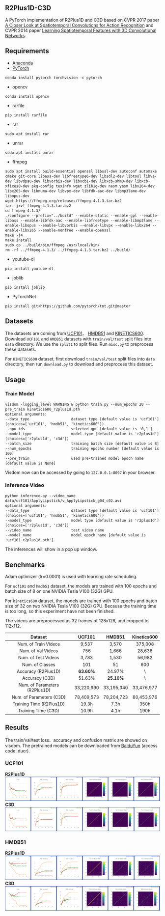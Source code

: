 ## R2Plus1D-C3D
A PyTorch implementation of R2Plus1D and C3D based on CVPR 2017
paper [A Closer Look at Spatiotemporal Convolutions for Action Recognition](https://arxiv.org/abs/1711.11248)
and CVPR 2014 paper [Learning Spatiotemporal Features with 3D Convolutional Networks](https://arxiv.org/abs/1412.0767).

## Requirements
- [Anaconda](https://www.anaconda.com/download/)
- [PyTorch](https://pytorch.org)
```
conda install pytorch torchvision -c pytorch
```
- opencv
```
conda install opencv
```
- rarfile
```
pip install rarfile
```
- rar
```
sudo apt install rar
```
- unrar
```
sudo apt install unrar
```
- ffmpeg
```
sudo apt install build-essential openssl libssl-dev autoconf automake cmake git-core libass-dev libfreetype6-dev libsdl2-dev libtool libva-dev libvdpau-dev libvorbis-dev libxcb1-dev libxcb-shm0-dev libxcb-xfixes0-dev pkg-config texinfo wget zlib1g-dev nasm yasm libx264-dev libx265-dev libnuma-dev libvpx-dev libfdk-aac-dev libmp3lame-dev libopus-dev
wget https://ffmpeg.org/releases/ffmpeg-4.1.3.tar.bz2
tar -jxvf ffmpeg-4.1.3.tar.bz2
cd ffmpeg-4.1.3/
./configure --prefix="../build" --enable-static --enable-gpl --enable-libass --enable-libfdk-aac --enable-libfreetype --enable-libmp3lame --enable-libopus --enable-libvorbis --enable-libvpx --enable-libx264 --enable-libx265 --enable-nonfree --enable-openssl
make -j4
make install
sudo cp ../build/bin/ffmpeg /usr/local/bin/ 
rm -rf ../ffmpeg-4.1.3/ ../ffmpeg-4.1.3.tar.bz2 ../build/
```
- youtube-dl
```
pip install youtube-dl
```
- joblib
```
pip install joblib
```
- PyTorchNet
```
pip install git+https://github.com/pytorch/tnt.git@master
```

## Datasets
The datasets are coming from [UCF101](http://crcv.ucf.edu/data/UCF101.php)、 
[HMDB51](http://serre-lab.clps.brown.edu/resource/hmdb-a-large-human-motion-database/)
and [KINETICS600](https://deepmind.com/research/open-source/open-source-datasets/kinetics/).
Download `UCF101` and `HMDB51` datasets with `train/val/test` split files into `data` directory.
We use the `split1` to split files. Run `misc.py` to preprocess these datasets.

For `KINETICS600` dataset, first download `train/val/test` split files into `data` directory, then 
run `download.py` to download and preprocess this dataset.

## Usage
### Train Model
```
visdom -logging_level WARNING & python train.py --num_epochs 20 --pre_train kinetics600_r2plus1d.pth
optional arguments:
--data_type                   dataset type [default value is 'ucf101'](choices=['ucf101', 'hmdb51', 'kinetics600'])
--gpu_ids                     selected gpu [default value is '0,1']
--model_type                  model type [default value is 'r2plus1d'](choices=['r2plus1d', 'c3d'])
--batch_size                  training batch size [default value is 8]
--num_epochs                  training epochs number [default value is 100]
--pre_train                   used pre-trained model epoch name [default value is None]
```
Visdom now can be accessed by going to `127.0.0.1:8097` in your browser.

### Inference Video
```
python inference.py --video_name data/ucf101/ApplyLipstick/v_ApplyLipstick_g04_c02.avi
optional arguments:
--data_type                   dataset type [default value is 'ucf101'](choices=['ucf101', 'hmdb51', 'kinetics600'])
--model_type                  model type [default value is 'r2plus1d'](choices=['r2plus1d', 'c3d'])
--video_name                  test video name
--model_name                  model epoch name [default value is 'ucf101_r2plus1d.pth']
```
The inferences will show in a pop up window.

## Benchmarks
Adam optimizer (lr=0.0001) is used with learning rate scheduling. 

For `ucf101` and `hmdb51` dataset, the models are trained with 100 epochs and 
batch size of 8 on one NVIDIA Tesla V100 (32G) GPU. 

For `kinetics600` dataset, the models are trained with 100 epochs and 
batch size of 32 on two NVIDIA Tesla V100 (32G) GPU. Because the training time
is too long, so this experiment have not been finished.

The videos are preprocessed as 32 frames of 128x128, and cropped to 112x112.

<table>
  <thead>
    <tr>
      <th>Dataset</th>
      <th>UCF101</th>
      <th>HMDB51</th>
      <th>Kinetics600</th>
    </tr>
  </thead>
  <tbody>
    <tr>
      <td align="center">Num. of Train Videos</td>
      <td align="center">9,537</td>
      <td align="center">3,570</td>
      <td align="center">375,008</td>
    </tr>
    <tr>
      <td align="center">Num. of Val Videos</td>
      <td align="center">756</td>
      <td align="center">1,666</td>
      <td align="center">28,638</td>
    </tr>
    <tr>
      <td align="center">Num. of Test Videos</td>
      <td align="center">3,783</td>
      <td align="center">1,530</td>
      <td align="center">56,982</td>
    </tr>
    <tr>
      <td align="center">Num. of Classes</td>
      <td align="center">101</td>
      <td align="center">51</td>
      <td align="center">600</td>
    </tr>
    <tr>
      <td align="center">Accuracy (R2Plus1D)</td>
      <td align="center"><b>63.60%</b></td>
      <td align="center">24.97%</td>
      <td align="center">\</td>
    </tr>
    <tr>
      <td align="center">Accuracy (C3D)</td>
      <td align="center">51.63%</td>
      <td align="center"><b>25.10%</b></td>
      <td align="center">\</td>
    </tr>
    <tr>
      <td align="center">Num. of Parameters (R2Plus1D)</td>
      <td align="center">33,220,990</td>
      <td align="center">33,195,340</td>
      <td align="center">33,476,977</td>
    </tr>
    <tr>
      <td align="center">Num. of Parameters (C3D)</td>
      <td align="center">78,409,573</td>
      <td align="center">78,204,723</td>
      <td align="center">80,453,976</td>
    </tr>
    <tr>
      <td align="center">Training Time (R2Plus1D)</td>
      <td align="center">19.3h</td>
      <td align="center">7.3h</td>
      <td align="center">350h</td>
    </tr>
    <tr>
      <td align="center">Training Time (C3D)</td>
      <td align="center">10.9h</td>
      <td align="center">4.1h</td>
      <td align="center">190h</td>
    </tr>
  </tbody>
</table>

## Results
The train/val/test loss、accuracy and confusion matrix are showed on visdom. 
The pretrained models can be downloaded from [BaiduYun](https://pan.baidu.com/s/1uz-g1HEehY5uziycbXNC8A)
(access code: ducr).

### UCF101
**R2Plus1D**
![result](results/ucf101_r2plus1d.png)
**C3D** 
![result](results/ucf101_c3d.png)

### HMDB51
**R2Plus1D**
![result](results/hmdb51_r2plus1d.png)
**C3D** 
![result](results/hmdb51_c3d.png)

